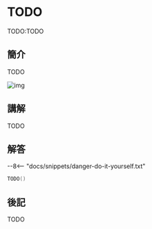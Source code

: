 # TODO

TODO:TODO

## 簡介

TODO

![img](https://imagedelivery.net/cdkaXPuFls5qlrh3GM4hfA/652c7590-ef26-4fdd-9f25-3dd8f9c46900/public)

## 講解

TODO

## 解答

--8<-- "docs/snippets/danger-do-it-yourself.txt"

```swift linenums="1"
TODO()
```

## 後記

TODO
